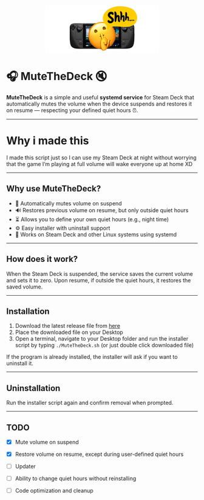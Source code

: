 <p align="center">
  <img src="MuteTheDeck.png" alt="MuteTheDeckBanner" width="300" />
</p>

# 🎧 MuteTheDeck 🔇

**MuteTheDeck** is a simple and useful **systemd service** for Steam Deck that automatically mutes the volume when the device suspends and restores it on resume — respecting your defined quiet hours ⏰.

---

# Why i made this

I made this script just so I can use my Steam Deck at night without worrying that the game I’m playing at full volume will wake everyone up at home XD

---

## Why use MuteTheDeck?  
- 🔕 Automatically mutes volume on suspend  
- 🔊 Restores previous volume on resume, but only outside quiet hours  
- ⏳ Allows you to define your own quiet hours (e.g., night time)  
- ⚙️ Easy installer with uninstall support  
- 🐧 Works on Steam Deck and other Linux systems using systemd  

---

## How does it work?  
When the Steam Deck is suspended, the service saves the current volume and sets it to zero. Upon resume, if outside the quiet hours, it restores the saved volume.

---

## Installation  

1. Download the latest release file from [here](https://github.com/LordQuerix/MuteTheDeck/releases/latest/download/MuteTheDeck.sh)  
2. Place the downloaded file on your Desktop  
3. Open a terminal, navigate to your Desktop folder and run the installer script by typing `./MuteTheDeck.sh` (or just double click downloaded file)

If the program is already installed, the installer will ask if you want to uninstall it.

---

## Uninstallation  

Run the installer script again and confirm removal when prompted.

---

## TODO

- [x] Mute volume on suspend  
- [x] Restore volume on resume, except during user-defined quiet hours  
- [ ] Updater
- [ ] Ability to change quiet hours without reinstalling  
- [ ] Code optimization and cleanup

